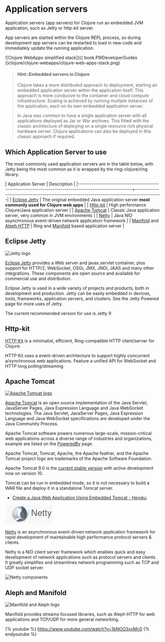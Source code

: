 # Application servers

Application servers (app servers) for Clojure run an embedded JVM application, such as Jetty or http-kit server.

App servers are started within the Clojure REPL process, so during development app servers can be restarted to load in new code and immediately update the running application.

![Clojure WebApps simplified stack]({{ book.P9IDeveloperGuides }}clojure/clojure-webapps/clojure-web-apps-stack.png)

> #### Hint::Embedded servers in Clojure
> Clojure takes a more distributed approach to deployment, starting an embedded application server within the application itself.  This approach is more conducive to the container and cloud compute infrastructure.  Scaling is achieved by running multiple instances of the application, each on its own embedded application server.
>
> In Java was common to have a single application server with all applications deployed as Jar or War archives.  This fitted with the classic architecture of deploying on a single resource rich physical hardware server.  Clojure applications can also be deployed in this classic approach if required.


## Which Application Server to use
The most commonly used application servers are in the table below, with Jetty being the most common as it is wrapped by the ring-clojure/ring library.

| Application Server                                                                                      | Description                                                                               |
|---------------------------------------------------------------------------------------------------------+-------------------------------------------------------------------------------------------|
| [Eclipse Jetty](https://www.eclipse.org/jetty/)                                                         | The original embedded Java application server **most commonly used for Clojure web apps** |
| [Http-kit](http://http-kit.github.io/)                                                                  | High performance Clojure/Java application server                                          |
| [Apache Tomcat](http://tomcat.apache.org/)                                                              | Classic Java application server, very common in JVM environments                          |
| [Netty](https://netty.io/)                                                                              | Java NIO asynchronous event-driven network application framework                          |
| [Manifold](https://aleph.io/manifold/rationale.html) and [Aleph HTTP](https://aleph.io/aleph/http.html) | Ring and [Manifold](https://aleph.io/manifold/rationale.html) based application server    |


## Eclipse Jetty

![Jetty logo](https://www.eclipse.org/jetty/documentation/current/images/jetty-header-logo.png)

[Eclipse Jetty](https://www.eclipse.org/jetty/) provides a Web server and javax.servlet container, plus support for HTTP/2, WebSocket, OSGi, JMX, JNDI, JAAS and many other integrations. These components are open source and available for commercial use and distribution.

Eclipse Jetty is used in a wide variety of projects and products, both in development and production. Jetty can be easily embedded in devices, tools, frameworks, application servers, and clusters. See the Jetty Powered page for more uses of Jetty.

The current recommended version for use is Jetty 9

## Http-kit

[HTTP Kit](http://http-kit.github.io/) is a minimalist, efficient, Ring-compatible HTTP client/server for Clojure.

HTTP Kit uses a event-driven architecture to support highly concurrent a/synchronous web applications. Feature a unified API for WebSocket and HTTP long polling/streaming


## Apache Tomcat

[![Apache Tomcat logo](https://tomcat.apache.org/res/images/tomcat.png)](http://tomcat.apache.org/)

[Apache Tomcat](http://tomcat.apache.org/) is an open source implementation of the Java Servlet, JavaServer Pages, Java Expression Language and Java WebSocket technologies. The Java Servlet, JavaServer Pages, Java Expression Language and Java WebSocket specifications are developed under the Java Community Process.

Apache Tomcat software powers numerous large-scale, mission-critical web applications across a diverse range of industries and organizations, example are listed on the [PoweredBy](https://cwiki.apache.org/confluence/display/TOMCAT/PoweredBy) page.

Apache Tomcat, Tomcat, Apache, the Apache feather, and the Apache Tomcat project logo are trademarks of the Apache Software Foundation.

Apache Tomcat 9.0 is the [current stable version](http://tomcat.apache.org/whichversion.html) with active development now on version 10.

Tomcat can be run in embedded mode, so it is not necessary to build a WAR file and deploy it in a standalone Tomcat server.

* [Create a Java Web Application Using Embedded Tomcat - Heroku](https://devcenter.heroku.com/articles/create-a-java-web-application-using-embedded-tomcat)

<!-- ## Netty -->
![Netty.io logo](/images/netty-logo.png)

[Netty](https://netty.io/) is an asynchronous event-driven network application framework for rapid development of maintainable high performance protocol servers & clients.

Netty is a NIO client server framework which enables quick and easy development of network applications such as protocol servers and clients. It greatly simplifies and streamlines network programming such as TCP and UDP socket server.

![Netty components](https://netty.io/images/components.png)


## Aleph and Manifold

![Manifold and Aleph logo](https://aleph.io/images/aleph.svg)

Manifold provides streams focused libraries, such as Aleph HTTP for web applications and TCP/UDP for more general networking.

{% youtube %}
https://www.youtube.com/watch?v=1bNOO3xxMc0
{% endyoutube %}




<!-- ## Networks application layer -->

<!-- Ring -->
<!-- Yada -->

<!-- | [Aleph](https://aleph.io/aleph/http.html) | library for client and server network programming, built on top of Netty. I           | -->
